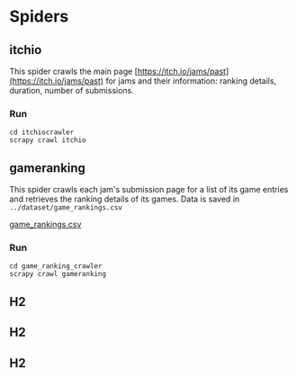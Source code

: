 # Spiders

## itchio

This spider crawls the main page [https://itch.io/jams/past](https://itch.io/jams/past) for jams and their information: ranking details, duration, number of submissions.

### Run

```
cd itchiocrawler
scrapy crawl itchio
```


## gameranking
This spider crawls each jam's submission page for a list of its game entries and retrieves the ranking details of its games. Data is saved in `../dataset/game_rankings.csv`

[game_rankings.csv](./dataset/game_rankings.csv)

### Run

```
cd game_ranking_crawler
scrapy crawl gameranking
```

## H2

## H2

## H2